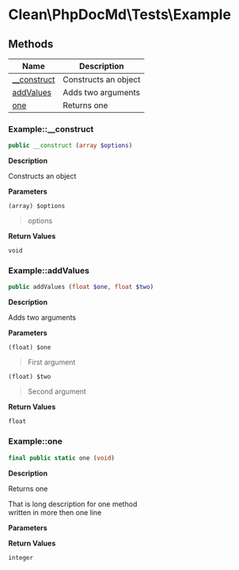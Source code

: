 # Clean\PhpDocMd\Tests\Example
## Methods

| Name | Description |
|------|-------------|
|[__construct](#example__construct)|Constructs an object|
|[addValues](#exampleaddvalues)|Adds two arguments|
|[one](#exampleone)|Returns one|


### Example::__construct  

```php
public __construct (array $options)
```

**Description**

Constructs an object 

 

**Parameters**

`(array) $options`  

> options  


**Return Values**

`void`





### Example::addValues  

```php
public addValues (float $one, float $two)
```

**Description**

Adds two arguments 

 

**Parameters**

`(float) $one`  

> First argument  

`(float) $two`  

> Second argument  


**Return Values**

`float`





### Example::one  

```php
final public static one (void)
```

**Description**

Returns one 

That is long description for one method  
written in more then one line 

**Parameters**


**Return Values**

`integer`




